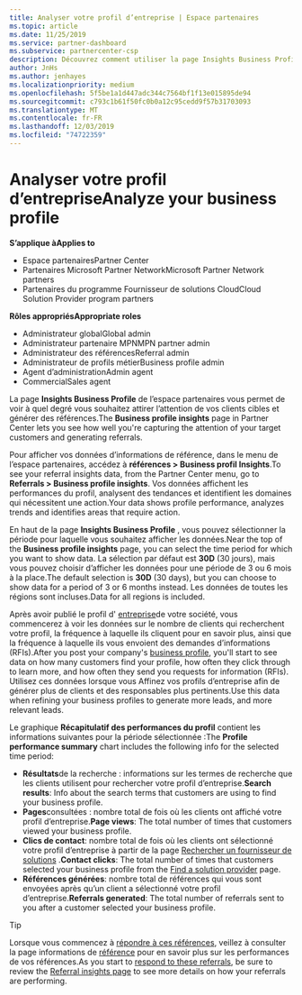 ```yaml
---
title: Analyser votre profil d’entreprise | Espace partenaires
ms.topic: article
ms.date: 11/25/2019
ms.service: partner-dashboard
ms.subservice: partnercenter-csp
description: Découvrez comment utiliser la page Insights Business Profile pour voir à quel degré vous souhaitez attirer l’attention de vos clients cibles et générer des références.
author: JnHs
ms.author: jenhayes
ms.localizationpriority: medium
ms.openlocfilehash: 5f5be1a1d447adc344c7564bf1f13e015895de94
ms.sourcegitcommit: c793c1b61f50fc0b0a12c95cedd9f57b31703093
ms.translationtype: MT
ms.contentlocale: fr-FR
ms.lasthandoff: 12/03/2019
ms.locfileid: "74722359"
---
```

# <a name="analyze-your-business-profile"></a><span data-ttu-id="4ae20-103">Analyser votre profil d’entreprise</span><span class="sxs-lookup"><span data-stu-id="4ae20-103">Analyze your business profile</span></span>
<!-- 
https://go.microsoft.com/fwlink/?linkid=849120
-->

<span data-ttu-id="4ae20-104">**S’applique à**</span><span class="sxs-lookup"><span data-stu-id="4ae20-104">**Applies to**</span></span>

- <span data-ttu-id="4ae20-105">Espace partenaires</span><span class="sxs-lookup"><span data-stu-id="4ae20-105">Partner Center</span></span>
- <span data-ttu-id="4ae20-106">Partenaires Microsoft Partner Network</span><span class="sxs-lookup"><span data-stu-id="4ae20-106">Microsoft Partner Network partners</span></span>
- <span data-ttu-id="4ae20-107">Partenaires du programme Fournisseur de solutions Cloud</span><span class="sxs-lookup"><span data-stu-id="4ae20-107">Cloud Solution Provider program partners</span></span>

<span data-ttu-id="4ae20-108">**Rôles appropriés**</span><span class="sxs-lookup"><span data-stu-id="4ae20-108">**Appropriate roles**</span></span>

- <span data-ttu-id="4ae20-109">Administrateur global</span><span class="sxs-lookup"><span data-stu-id="4ae20-109">Global admin</span></span>
- <span data-ttu-id="4ae20-110">Administrateur partenaire MPN</span><span class="sxs-lookup"><span data-stu-id="4ae20-110">MPN partner admin</span></span>
- <span data-ttu-id="4ae20-111">Administrateur des références</span><span class="sxs-lookup"><span data-stu-id="4ae20-111">Referral admin</span></span>
- <span data-ttu-id="4ae20-112">Administrateur de profils métier</span><span class="sxs-lookup"><span data-stu-id="4ae20-112">Business profile admin</span></span>
- <span data-ttu-id="4ae20-113">Agent d’administration</span><span class="sxs-lookup"><span data-stu-id="4ae20-113">Admin agent</span></span>
- <span data-ttu-id="4ae20-114">Commercial</span><span class="sxs-lookup"><span data-stu-id="4ae20-114">Sales agent</span></span>

<span data-ttu-id="4ae20-115">La page **Insights Business Profile** de l’espace partenaires vous permet de voir à quel degré vous souhaitez attirer l’attention de vos clients cibles et générer des références.</span><span class="sxs-lookup"><span data-stu-id="4ae20-115">The **Business profile insights** page in Partner Center lets you see how well you're capturing the attention of your target customers and generating referrals.</span></span>

<span data-ttu-id="4ae20-116">Pour afficher vos données d’informations de référence, dans le menu de l’espace partenaires, accédez à **références > Business profil Insights**.</span><span class="sxs-lookup"><span data-stu-id="4ae20-116">To see your referral insights data, from the Partner Center menu, go to **Referrals > Business profile insights**.</span></span> <span data-ttu-id="4ae20-117">Vos données affichent les performances du profil, analysent des tendances et identifient les domaines qui nécessitent une action.</span><span class="sxs-lookup"><span data-stu-id="4ae20-117">Your data shows profile performance, analyzes trends and identifies areas that require action.</span></span>

<span data-ttu-id="4ae20-118">En haut de la page **Insights Business Profile** , vous pouvez sélectionner la période pour laquelle vous souhaitez afficher les données.</span><span class="sxs-lookup"><span data-stu-id="4ae20-118">Near the top of the **Business profile insights** page, you can select the time period for which you want to show data.</span></span> <span data-ttu-id="4ae20-119">La sélection par défaut est **30D** (30 jours), mais vous pouvez choisir d’afficher les données pour une période de 3 ou 6 mois à la place.</span><span class="sxs-lookup"><span data-stu-id="4ae20-119">The default selection is **30D** (30 days), but you can choose to show data for a period of 3 or 6 months instead.</span></span> <span data-ttu-id="4ae20-120">Les données de toutes les régions sont incluses.</span><span class="sxs-lookup"><span data-stu-id="4ae20-120">Data for all regions is included.</span></span>

<span data-ttu-id="4ae20-121">Après avoir publié le profil d' [entreprise](create-a-marketing-profile.md)de votre société, vous commencerez à voir les données sur le nombre de clients qui recherchent votre profil, la fréquence à laquelle ils cliquent pour en savoir plus, ainsi que la fréquence à laquelle ils vous envoient des demandes d’informations (RFIs).</span><span class="sxs-lookup"><span data-stu-id="4ae20-121">After you post your company's [business profile](create-a-marketing-profile.md), you'll start to see data on how many customers find your profile, how often they click through to learn more, and how often they send you requests for information (RFIs).</span></span> <span data-ttu-id="4ae20-122">Utilisez ces données lorsque vous Affinez vos profils d’entreprise afin de générer plus de clients et des responsables plus pertinents.</span><span class="sxs-lookup"><span data-stu-id="4ae20-122">Use this data when refining your business profiles to generate more leads, and more relevant leads.</span></span>

<span data-ttu-id="4ae20-123">Le graphique **Récapitulatif des performances du profil** contient les informations suivantes pour la période sélectionnée :</span><span class="sxs-lookup"><span data-stu-id="4ae20-123">The **Profile performance summary** chart includes the following info for the selected time period:</span></span>

- <span data-ttu-id="4ae20-124">**Résultats**de la recherche : informations sur les termes de recherche que les clients utilisent pour rechercher votre profil d’entreprise.</span><span class="sxs-lookup"><span data-stu-id="4ae20-124">**Search results**: Info about the search terms that customers are using to find your business profile.</span></span>
- <span data-ttu-id="4ae20-125">**Pages**consultées : nombre total de fois où les clients ont affiché votre profil d’entreprise.</span><span class="sxs-lookup"><span data-stu-id="4ae20-125">**Page views**: The total number of times that customers viewed your business profile.</span></span>
- <span data-ttu-id="4ae20-126">**Clics de contact**: nombre total de fois où les clients ont sélectionné votre profil d’entreprise à partir de la page [Rechercher un fournisseur de solutions](https://www.microsoft.com/solution-providers/home) .</span><span class="sxs-lookup"><span data-stu-id="4ae20-126">**Contact clicks**: The total number of times that customers selected your business profile from the [Find a solution provider](https://www.microsoft.com/solution-providers/home) page.</span></span>
- <span data-ttu-id="4ae20-127">**Références générées**: nombre total de références qui vous sont envoyées après qu’un client a sélectionné votre profil d’entreprise.</span><span class="sxs-lookup"><span data-stu-id="4ae20-127">**Referrals generated**: The total number of referrals sent to you after a customer selected your business profile.</span></span>

> [!TIP]
> <span data-ttu-id="4ae20-128">Lorsque vous commencez à [répondre à ces références](responding-to-referrals.md), veillez à consulter la page informations de [référence](referral-insights.md) pour en savoir plus sur les performances de vos références.</span><span class="sxs-lookup"><span data-stu-id="4ae20-128">As you start to [respond to these referrals](responding-to-referrals.md), be sure to review the [Referral insights page](referral-insights.md) to see more details on how your referrals are performing.</span></span>
